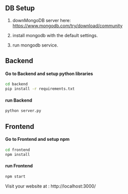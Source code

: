 ## DB Setup
1. downMongoDB server here:
https://www.mongodb.com/try/download/community

2. install mongodb with the default settings.
3. run mongodb service.




## Backend

#### Go to Backend and setup python libraries
```bash
cd backend
pip install -r requirements.txt
```

#### run Backend
```bash
python server.py
```




## Frontend

#### Go to Frontend and setup npm
```bash
cd frontend
npm install
```

#### run Frontend
```bash
npm start
```

Visit your website at :
http://localhost:3000/
